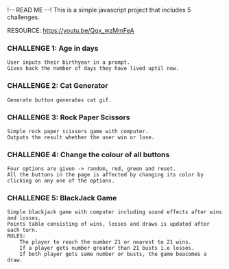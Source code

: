 !-- READ ME --!
This is a simple javascript project that includes 5 challenges.

RESOURCE: https://youtu.be/Qqx_wzMmFeA

### CHALLENGE 1: Age in days  ###
    User inputs their birthyear in a prompt.
    Gives back the number of days they have lived uptil now.

### CHALLENGE 2: Cat Generator ###
    Generate button generates cat gif.

### CHALLENGE 3: Rock Paper Scissors ###
    Simple rock paper scissors game with computer.
    Outputs the result whether the user win or lose.

### CHALLENGE 4: Change  the colour of all buttons ###
    Four options are given -> random, red, green and reset.
    All the buttons in the page is affected by changing its color by clicking on any one of the options.

### CHALLENGE 5: BlackJack Game ###
    Simple blackjack game with computer including sound effects after wins and losses.
    Points table consisting of wins, losses and draws is updated after each turn.
    RULES: 
        The player to reach the number 21 or nearest to 21 wins.
        If a player gets number greater than 21 busts i.e losses.
        If both player gets same number or busts, the game beacomes a draw.

